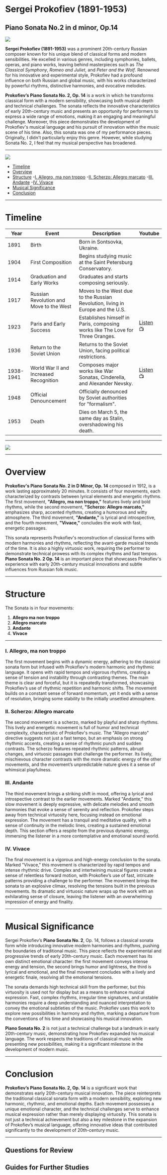 # Sergei Prokofiev (1891-1953)
## Piano Sonata No.2 in d minor, Op.14


<img src="prokofimage.png">


**Sergei Prokofiev (1891-1953)** was a prominent 20th-century Russian composer known for his unique blend of classical forms and modern sensibilities. He excelled in various genres, including symphonies, ballets, operas, and piano works, leaving behind masterpieces such as *The Classical Symphony*, *Romeo and Juliet*, and *Peter and the Wolf*. Renowned for his innovative and experimental style, Prokofiev had a profound influence on both Russian and global music, with his works characterized by powerful rhythms, distinctive harmonies, and evocative melodies.

**Prokofiev’s Piano Sonata No. 2, Op. 14** is a work in which he transforms classical form with a modern sensibility, showcasing both musical depth and technical challenges. The sonata reflects the innovative characteristics of early 20th-century music and presents an opportunity for performers to express a wide range of emotions, making it an engaging and meaningful challenge. Moreover, this piece demonstrates the development of Prokofiev's musical language and his pursuit of innovation within the music scene of his time. 
Also, this sonata was one of my performance pieces. Originally, I didn't particularly enjoy this genre. However, while studying Sonata No. 2, I feel that my musical perspective has broadened.

---

<img src="proro.png">

- [Timeline](#timeline)
- [Overview](#overview )
- [Structure](#structure)
 -[I. Allegro, ma non troppo](#i-allegro-ma-non-troppo)
 -[II. Scherzo: Allegro marcato](#ii-scherzo-allegro-marcato)
 -[III. Andante](#iii-andante)
 -[IV. Vivace](#iv-vivace)
- [Musical Significance](#musical-significance)
- [Conclusion](#conclusion)

---



# Timeline 



| Year      | Event                                   | Description                                                                    | Youtube |
| --------- | --------------------------------------- | ------------------------------------------------------------------------------ | ------- |
| 1891      | Birth                                   | Born in Sontsovka, Ukraine.                                                    |
| 1904      | First Composition                       | Begins studying music at the Saint Petersburg Conservatory.                                     |
| 1914      | Graduation and Early Works              | Graduates and starts composing seriously.                                      |              |
| 1917      | Russian Revolution and Move to the West | Moves to the West due to the Russian Revolution, living in Europe and the U.S. | 
| 1923      | Paris and Early Success                 | Establishes himself in Paris, composing works like The Love for Three Oranges. | [Listen](https://www.youtube.com/watch?v=7Q0toEhKRWk) :tv: |
| 1936      | Return to the Soviet Union              | Returns to the Soviet Union, facing political restrictions.                    |
| 1938-1941 | World War II and Increased Recognition  | Composes major works like War Sonatas, Cinderella, and Alexander Nevsky.       | [Listen](https://www.youtube.com/watch?v=h21KSLqj7HA) :tv: |
| 1948      | Official Denouncement                   | Officially denounced by Soviet authorities for "formalism".                    |                                                  |
| 1953      | Death                                   | Dies on March 5, the same day as Stalin, overshadowing his death.              |
                                           



---
<img src="prokof.png">

---
# Overview

**Prokofiev's Piano Sonata No. 2 in D Minor, Op. 14** composed in 1912, is a work lasting approximately 20 minutes. It consists of four movements, each characterized by contrasts between lyrical elements and energetic rhythms. The first movement, **"Allegro, ma non troppo,"** features lively and bold rhythms, while the second movement, **"Scherzo: Allegro marcato,"** emphasizes sharp, accented rhythms, creating a humorous and witty atmosphere. The third movement, **"Andante,"** is lyrical and introspective, and the fourth movement, **"Vivace,"** concludes the work with fast, energetic passages.

This sonata represents Prokofiev's reconstruction of classical forms with modern harmonies and rhythms, reflecting the avant-garde musical trends of the time. It is also a highly virtuosic work, requiring the performer to demonstrate technical prowess with its complex rhythms and fast tempos. **Piano Sonata No. 2 Op. 14** is an important piece that showcases Prokofiev's experience with early 20th-century musical innovations and subtle influences from Russian folk music.




---

# Structure

The Sonata is in four movements:

1. **Allegro ma non troppo**
2. **Allegro marcato**
3. **Andante**
4. **Vivace**



---


### I. Allegro, ma non troppo
The first movement begins with a dynamic energy, adhering to the classical sonata form but infused with Prokofiev's modern harmonic and rhythmic language. It opens with rapid tempos and vigorous rhythms, creating a sense of tension and instability through contrasting themes. The main theme is clear and forceful, but it is repeatedly transformed, showcasing Prokofiev’s use of rhythmic repetition and harmonic shifts. The movement builds on a constant sense of forward momentum, yet it ends with a sense of resolution, bringing some stability to the initially unsettled atmosphere.

### II. Scherzo: Allegro marcato
The second movement is a scherzo, marked by playful and sharp rhythms. This lively and energetic movement is full of humor and technical complexity, characteristic of Prokofiev's music. The "Allegro marcato" directive suggests not just a fast tempo, but an emphasis on strong rhythmic accents, creating a sense of rhythmic punch and sudden contrasts. The scherzo features repeated rhythmic patterns, abrupt changes, and virtuosic passages that challenge the performer. Its lively, mischievous character contrasts with the more dramatic energy of the other movements, and the movement’s unpredictable nature gives it a sense of whimsical playfulness.

### III. Andante
The third movement brings a striking shift in mood, offering a lyrical and introspective contrast to the earlier movements. Marked "Andante," this slow movement is deeply expressive, with delicate melodies and smooth harmonies that evoke a sense of serenity and reflection. Prokofiev steps away from technical virtuosity here, focusing instead on emotional expression. The movement has a tranquil and meditative quality, with a sense of continuity in the melodic lines, creating a sustained emotional depth. This section offers a respite from the previous dynamic energy, immersing the listener in a more contemplative and emotional sound world.

### IV. Vivace
The final movement is a vigorous and high-energy conclusion to the sonata. Marked "Vivace," this movement is characterized by rapid tempos and intense rhythmic drive. Complex and intertwining musical figures create a sense of relentless forward motion, with Prokofiev’s use of fast, intricate patterns providing a challenge to the performer. The movement brings the sonata to an explosive climax, resolving the tensions built in the previous movements. Its dramatic and virtuosic nature wraps up the work with an exhilarating sense of closure, leaving the listener with an overwhelming impression of energy and finality.

---

# Musical Significance 

Sergei Prokofiev’s **Piano Sonata No. 2**, Op. 14, follows a classical sonata form while introducing innovative modern harmonies and rhythms, pushing the boundaries of traditional music. This piece reflects the experimental and progressive trends of early 20th-century music. Each movement has its own distinct emotional character: the first movement conveys intense energy and tension, the second brings humor and lightness, the third is lyrical and emotional, and the final movement concludes with a lively and energetic finale, resolving all the emotional tensions.

The sonata demands high technical skill from the performer, but this virtuosity is used not for display but as a means to enhance musical expression. Fast, complex rhythms, irregular time signatures, and unstable harmonies require a deep understanding and nuanced interpretation to convey the emotional subtleties of the music. Prokofiev uses this work to explore new possibilities in harmony and rhythm, marking a departure from the conventions of his time and showcasing his musical innovation.

**Piano Sonata No. 2** is not just a technical challenge but a landmark in early 20th-century music, demonstrating how Prokofiev expanded his musical language. The work respects the traditions of classical music while presenting new possibilities, making it a significant milestone in the development of modern music.

---

# Conclusion

 **Prokofiev’s Piano Sonata No. 2, Op. 14** is a significant work that demonstrates early 20th-century musical innovation. The piece reinterprets the traditional classical sonata form with a modern sensibility, exploring new harmonic, rhythmic, and emotional depths. Each movement possesses a unique emotional character, and the technical challenges serve to enhance musical expression rather than merely displaying virtuosity. This sonata is not just a technical achievement but also a key milestone in the expansion of Prokofiev’s musical language, offering innovative ideas that contributed significantly to the development of 20th-century music.




---

## Questions for Review

## Guides for Further Studies
 
